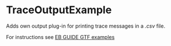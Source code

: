 ﻿# TraceOutputExample

Adds own output plug-in for printing trace messages in a _.csv_ file.

For instructions see [EB GUIDE GTF examples](../../readme.md)
